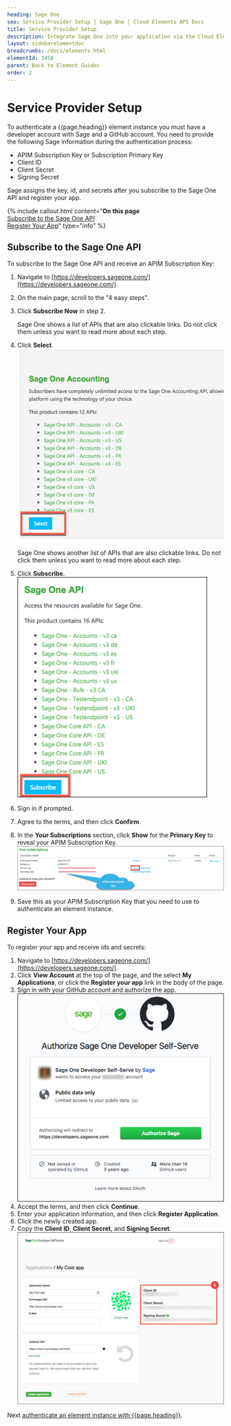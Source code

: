 ```yaml
---
heading: Sage One
seo: Service Provider Setup | Sage One | Cloud Elements API Docs
title: Service Provider Setup
description: Integrate Sage One into your application via the Cloud Elements APIs.
layout: sidebarelementdoc
breadcrumbs: /docs/elements.html
elementId: 3458
parent: Back to Element Guides
order: 2
---
```

# Service Provider Setup

To authenticate a {{page.heading}} element instance you must have a developer account with Sage and a GitHub account. You need to provide the following Sage information during the authentication process:

* APIM Subscription Key or Subscription Primary Key
* Client ID
* Client Secret
* Signing Secret

Sage assigns the key, id, and secrets after you subscribe to the Sage One API and register your app.

{% include callout.html content="<strong>On this page</strong></br><a href=#subscribe-to-the-sage-one-api>Subscribe to the Sage One API</a></br><a href=#register-your-app>Register Your App</a>" type="info" %}

## Subscribe to the Sage One API

To subscribe to the Sage One API and receive an APIM Subscription Key:

1. Navigate  to [https://developers.sageone.com/](https://developers.sageone.com/).
2. On the main page, scroll to the "4 easy steps".
3. Click **Subscribe Now** in step 2.

    Sage One shows a list of APIs that are also clickable links. Do not click them unless you want to read more about each step.

4. Click **Select**.
![Select the APIs](img/select-apis.png)

    Sage One shows another list of APIs that are also clickable links. Do not click them unless you want to read more about each step.

4. Click **Subscribe**.
![Subscribe to the APIs](img/subscribe-apis.png)

5. Sign in if prompted.
5. Agree to the terms, and then click **Confirm**.
6. In the **Your Subscriptions** section, click **Show** for the **Primary Key** to reveal your APIM Subscription Key.
![APIM Subscription Key](img/apim-key.png)
7. Save this as your APIM Subscription Key that you need to use to authenticate an element instance.

## Register Your App

To register your app and receive ids and secrets:

1. Navigate  to [https://developers.sageone.com/](https://developers.sageone.com/).
3. Click **View Account** at the top of the page, and the select **My Applications**, or click the **Register your app** link in the body of the page.
4. Sign in with your GitHub account and authorize the app.
![Sage One Authorize Git](img/gitauth.png)
3. Accept the terms, and then click **Continue**.
5. Enter your application information, and then click **Register Application**.
8. Click the newly created app.
9. Copy the **Client ID**, **Client Secret**, and **Signing Secret**.
![Sage One US Connected App step 6](img/SageOneUSAPI6.png)

Next [authenticate an element instance with {{page.heading}}](authenticate.html).

